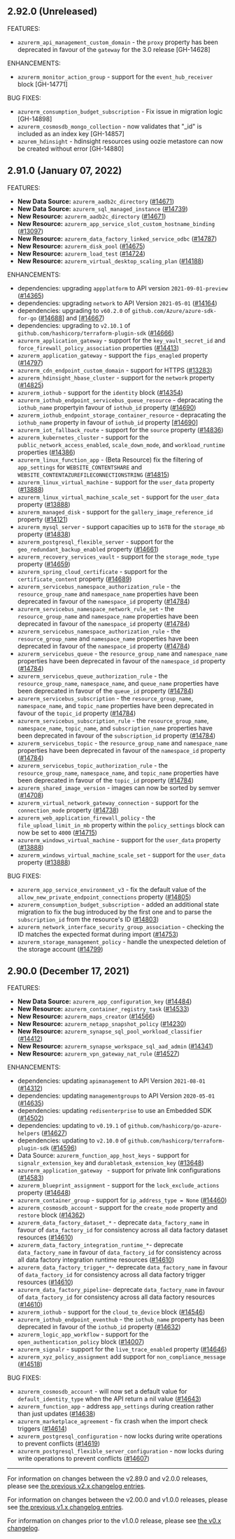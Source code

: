 ## 2.92.0 (Unreleased)

FEATURES:

* `azurerm_api_management_custom_domain` - the `proxy` property has been deprecated in favour of the `gateway` for the 3.0 release [GH-14628]

ENHANCEMENTS:

* `azurerm_monitor_action_group` - support for the `event_hub_receiver` block [GH-14771]

BUG FIXES:

* `azurerm_consumption_budget_subscription` - Fix issue in migration logic [GH-14898]
* `azurerm_cosmosdb_mongo_collection` - now validates that "_id" is included as an index key [GH-14857]
* `azurem_hdinsight` - hdinsight resources using oozie metastore can now be created without error [GH-14880]


## 2.91.0 (January 07, 2022)

FEATURES:

* **New Data Source:** `azurerm_aadb2c_directory` ([#14671](https://github.com/hashicorp/terraform-provider-azurerm/issues/14671))
* **New Data Source:** `azurerm_sql_managed_instance` ([#14739](https://github.com/hashicorp/terraform-provider-azurerm/issues/14739))
* **New Resource:** `azurerm_aadb2c_directory` ([#14671](https://github.com/hashicorp/terraform-provider-azurerm/issues/14671))
* **New Resource:** `azurerm_app_service_slot_custom_hostname_binding` ([#13097](https://github.com/hashicorp/terraform-provider-azurerm/issues/13097))
* **New Resource:** `azurerm_data_factory_linked_service_odbc` ([#14787](https://github.com/hashicorp/terraform-provider-azurerm/issues/14787))
* **New Resource:** `azurerm_disk_pool` ([#14675](https://github.com/hashicorp/terraform-provider-azurerm/issues/14675))
* **New Resource:** `azurerm_load_test` ([#14724](https://github.com/hashicorp/terraform-provider-azurerm/issues/14724))
* **New Resource:** `azurerm_virtual_desktop_scaling_plan` ([#14188](https://github.com/hashicorp/terraform-provider-azurerm/issues/14188))

ENHANCEMENTS:

* dependencies: upgrading `appplatform` to API version `2021-09-01-preview` ([#14365](https://github.com/hashicorp/terraform-provider-azurerm/issues/14365))
* dependencies: upgrading `network` to API Version `2021-05-01` ([#14164](https://github.com/hashicorp/terraform-provider-azurerm/issues/14164))
* dependencies: upgrading to `v60.2.0` of `github.com/Azure/azure-sdk-for-go` ([#14688](https://github.com/hashicorp/terraform-provider-azurerm/issues/14688)] and [[#14667](https://github.com/hashicorp/terraform-provider-azurerm/issues/14667))
* dependencies: upgrading to `v2.10.1` of `github.com/hashicorp/terraform-plugin-sdk` ([#14666](https://github.com/hashicorp/terraform-provider-azurerm/issues/14666))
* `azurerm_application_gateway` - support for the `key_vault_secret_id` and `force_firewall_policy_association` properties ([#14413](https://github.com/hashicorp/terraform-provider-azurerm/issues/14413))
* `azurerm_application_gateway` - support the `fips_enagled` property ([#14797](https://github.com/hashicorp/terraform-provider-azurerm/issues/14797))
* `azurerm_cdn_endpoint_custom_domain` - support for HTTPS ([#13283](https://github.com/hashicorp/terraform-provider-azurerm/issues/13283))
* `azurerm_hdinsight_hbase_cluster` - support for the `network` property ([#14825](https://github.com/hashicorp/terraform-provider-azurerm/issues/14825))
* `azurerm_iothub` - support for the `identity` block ([#14354](https://github.com/hashicorp/terraform-provider-azurerm/issues/14354))
* `azurerm_iothub_endpoint_servicebus_queue_resource` - depracating the `iothub_name` propertyin favour of `iothub_id` property ([#14690](https://github.com/hashicorp/terraform-provider-azurerm/issues/14690))
* `azurerm_iothub_endpoint_storage_container_resource` - depracating the `iothub_name` property in favour of `iothub_id` property [[#14690](https://github.com/hashicorp/terraform-provider-azurerm/issues/14690)] 
* `azurerm_iot_fallback_route` - support for the `source` property ([#14836](https://github.com/hashicorp/terraform-provider-azurerm/issues/14836))
* `azurerm_kubernetes_cluster` - support for the `public_network_access_enabled`, `scale_down_mode`, and `workload_runtime` properties ([#14386](https://github.com/hashicorp/terraform-provider-azurerm/issues/14386))
* `azurerm_linux_function_app` - (Beta Resource) fix the filtering of `app_settings` for `WEBSITE_CONTENTSHARE` and `WEBSITE_CONTENTAZUREFILECONNECTIONSTRING` ([#14815](https://github.com/hashicorp/terraform-provider-azurerm/issues/14815))
* `azurerm_linux_virtual_machine` - support for the `user_data` property ([#13888](https://github.com/hashicorp/terraform-provider-azurerm/issues/13888))
* `azurerm_linux_virtual_machine_scale_set` - support for the `user_data` property ([#13888](https://github.com/hashicorp/terraform-provider-azurerm/issues/13888))
* `azurerm_managed_disk` - support for the `gallery_image_reference_id` property ([#14121](https://github.com/hashicorp/terraform-provider-azurerm/issues/14121))
* `azurerm_mysql_server` - support capacities up to `16TB` for the `storage_mb` property ([#14838](https://github.com/hashicorp/terraform-provider-azurerm/issues/14838))
* `azurerm_postgresql_flexible_server` - support for the `geo_redundant_backup_enabled` property ([#14661](https://github.com/hashicorp/terraform-provider-azurerm/issues/14661))
* `azurerm_recovery_services_vault` - support for the `storage_mode_type` property ([#14659](https://github.com/hashicorp/terraform-provider-azurerm/issues/14659))
* `azurerm_spring_cloud_certificate` - support for the `certificate_content` property ([#14689](https://github.com/hashicorp/terraform-provider-azurerm/issues/14689))
* `azurerm_servicebus_namespace_authorization_rule` - the `resource_group_name` and `namespace_name` properties have been deprecated in favour of the `namespace_id` property ([#14784](https://github.com/hashicorp/terraform-provider-azurerm/issues/14784))
* `azurerm_servicebus_namespace_network_rule_set` - the `resource_group_name` and `namespace_name` properties have been deprecated in favour of the `namespace_id` property ([#14784](https://github.com/hashicorp/terraform-provider-azurerm/issues/14784))
* `azurerm_servicebus_namespace_authorization_rule` - the `resource_group_name` and `namespace_name` properties have been deprecated in favour of the `namespace_id` property ([#14784](https://github.com/hashicorp/terraform-provider-azurerm/issues/14784))
* `azurerm_servicebus_queue` - the `resource_group_name` and `namespace_name` properties have been deprecated in favour of the `namespace_id` property ([#14784](https://github.com/hashicorp/terraform-provider-azurerm/issues/14784))
* `azurerm_servicebus_queue_authorization_rule` - the `resource_group_name`, `namespace_name`, and `queue_name` properties have been deprecated in favour of the `queue_id` property ([#14784](https://github.com/hashicorp/terraform-provider-azurerm/issues/14784))
* `azurerm_servicebus_subscription` - the `resource_group_name`, `namespace_name`, and `topic_name` properties have been deprecated in favour of the `topic_id` property ([#14784](https://github.com/hashicorp/terraform-provider-azurerm/issues/14784))
* `azurerm_servicebus_subscription_rule` - the `resource_group_name`, `namespace_name`, `topic_name`, and `subscription_name` properties have been deprecated in favour of the `subscription_id` property ([#14784](https://github.com/hashicorp/terraform-provider-azurerm/issues/14784))
* `azurerm_servicebus_topic` - the `resource_group_name` and `namespace_name` properties have been deprecated in favour of the `namespace_id` property ([#14784](https://github.com/hashicorp/terraform-provider-azurerm/issues/14784))
* `azurerm_servicebus_topic_authorization_rule` - the `resource_group_name`, `namespace_name`, and `topic_name` properties have been deprecated in favour of the `topic_id` property ([#14784](https://github.com/hashicorp/terraform-provider-azurerm/issues/14784))
* `azurerm_shared_image_version` - images can now be sorted by semver ([#14708](https://github.com/hashicorp/terraform-provider-azurerm/issues/14708))
* `azurerm_virtual_network_gateway_connection` - support for the `connection_mode` property ([#14738](https://github.com/hashicorp/terraform-provider-azurerm/issues/14738))
* `azurerm_web_application_firewall_policy` - the `file_upload_limit_in_mb` property within the `policy_settings` block can now be set to `4000` ([#14715](https://github.com/hashicorp/terraform-provider-azurerm/issues/14715))
* `azurerm_windows_virtual_machine` - support for the `user_data` property ([#13888](https://github.com/hashicorp/terraform-provider-azurerm/issues/13888))
* `azurerm_windows_virtual_machine_scale_set` - support for the `user_data` property ([#13888](https://github.com/hashicorp/terraform-provider-azurerm/issues/13888))

BUG FIXES:

* `azurerm_app_service_environment_v3` - fix the default value of the `allow_new_private_endpoint_connections` property ([#14805](https://github.com/hashicorp/terraform-provider-azurerm/issues/14805))
* `azurerm_consumption_budget_subscription` - added an additional state migration to fix the bug introduced by the first one and to parse the `subscription_id` from the resource's ID ([#14803](https://github.com/hashicorp/terraform-provider-azurerm/issues/14803))
* `azurerm_network_interface_security_group_association` - checking the ID matches the expected format during import ([#14753](https://github.com/hashicorp/terraform-provider-azurerm/issues/14753))
* `azurerm_storage_management_policy` - handle the unexpected deletion of the storage account ([#14799](https://github.com/hashicorp/terraform-provider-azurerm/issues/14799))

## 2.90.0 (December 17, 2021)

FEATURES:

* **New Data Source:** `azurerm_app_configuration_key` ([#14484](https://github.com/hashicorp/terraform-provider-azurerm/issues/14484))
* **New Resource:** `azurerm_container_registry_task` ([#14533](https://github.com/hashicorp/terraform-provider-azurerm/issues/14533))
* **New Resource:** `azurerm_maps_creator` ([#14566](https://github.com/hashicorp/terraform-provider-azurerm/issues/14566))
* **New Resource:** `azurerm_netapp_snapshot_policy` ([#14230](https://github.com/hashicorp/terraform-provider-azurerm/issues/14230))
* **New Resource:** `azurerm_synapse_sql_pool_workload_classifier` ([#14412](https://github.com/hashicorp/terraform-provider-azurerm/issues/14412))
* **New Resource:** `azurerm_synapse_workspace_sql_aad_admin` ([#14341](https://github.com/hashicorp/terraform-provider-azurerm/issues/14341))
* **New Resource:** `azurerm_vpn_gateway_nat_rule` ([#14527](https://github.com/hashicorp/terraform-provider-azurerm/issues/14527))

ENHANCEMENTS:

* dependencies: updating `apimanagement` to API Version `2021-08-01` ([#14312](https://github.com/hashicorp/terraform-provider-azurerm/issues/14312))
* dependencies: updating `managementgroups` to API Version `2020-05-01` ([#14635](https://github.com/hashicorp/terraform-provider-azurerm/issues/14635))
* dependencies: updating `redisenterprise` to use an Embedded SDK ([#14502](https://github.com/hashicorp/terraform-provider-azurerm/issues/14502))
* dependencies: updating to `v0.19.1` of `github.com/hashicorp/go-azure-helpers` ([#14627](https://github.com/hashicorp/terraform-provider-azurerm/issues/14627))
* dependencies: updating to `v2.10.0` of `github.com/hashicorp/terraform-plugin-sdk` ([#14596](https://github.com/hashicorp/terraform-provider-azurerm/issues/14596))
* Data Source: `azurerm_function_app_host_keys` - support for `signalr_extension_key` and `durabletask_extension_key` ([#13648](https://github.com/hashicorp/terraform-provider-azurerm/issues/13648))
* `azurerm_application_gateway ` - support for private link configurations ([#14583](https://github.com/hashicorp/terraform-provider-azurerm/issues/14583))
* `azurerm_blueprint_assignment` - support for the `lock_exclude_actions` property ([#14648](https://github.com/hashicorp/terraform-provider-azurerm/issues/14648))
* `azurerm_container_group` - support for `ip_address_type = None` ([#14460](https://github.com/hashicorp/terraform-provider-azurerm/issues/14460))
* `azurerm_cosmosdb_account` - support for the `create_mode` property and `restore` block ([#14362](https://github.com/hashicorp/terraform-provider-azurerm/issues/14362))
* `azurerm_data_factory_dataset_*` - deprecate `data_factory_name` in favour of `data_factory_id` for consistency across all data factory dataset resources ([#14610](https://github.com/hashicorp/terraform-provider-azurerm/issues/14610))
* `azurerm_data_factory_integration_runtime_*`- deprecate `data_factory_name` in favour of `data_factory_id` for consistency across all data factory integration runtime resources ([#14610](https://github.com/hashicorp/terraform-provider-azurerm/issues/14610))
* `azurerm_data_factory_trigger_*`- deprecate `data_factory_name` in favour of `data_factory_id` for consistency across all data factory trigger resources ([#14610](https://github.com/hashicorp/terraform-provider-azurerm/issues/14610))
* `azurerm_data_factory_pipeline`- deprecate `data_factory_name` in favour of `data_factory_id` for consistency across all data factory resources ([#14610](https://github.com/hashicorp/terraform-provider-azurerm/issues/14610))
* `azurerm_iothub` - support for the `cloud_to_device` block ([#14546](https://github.com/hashicorp/terraform-provider-azurerm/issues/14546))
* `azurerm_iothub_endpoint_eventhub` - the `iothub_name` property has been deprecated in favour of the `iothub_id` property ([#14632](https://github.com/hashicorp/terraform-provider-azurerm/issues/14632))
* `azurerm_logic_app_workflow` - support for the `open_authentication_policy` block ([#14007](https://github.com/hashicorp/terraform-provider-azurerm/issues/14007))
* `azurerm_signalr` - support for the `live_trace_enabled` property ([#14646](https://github.com/hashicorp/terraform-provider-azurerm/issues/14646))
* `azurerm_xyz_policy_assignment` add support for `non_compliance_message` ([#14518](https://github.com/hashicorp/terraform-provider-azurerm/issues/14518))

BUG FIXES:

* `azurerm_cosmosdb_account` - will now set a default value for `default_identity_type` when the API return a nil value ([#14643](https://github.com/hashicorp/terraform-provider-azurerm/issues/14643))
* `azurerm_function_app` - address `app_settings` during creation rather than just updates ([#14638](https://github.com/hashicorp/terraform-provider-azurerm/issues/14638))
* `azurerm_marketplace_agreement` - fix crash when the import check triggers ([#14614](https://github.com/hashicorp/terraform-provider-azurerm/issues/14614))
* `azurerm_postgresql_configuration` - now locks during write operations to prevent conflicts ([#14619](https://github.com/hashicorp/terraform-provider-azurerm/issues/14619))
* `azurerm_postgresql_flexible_server_configuration` - now locks during write operations to prevent conflicts ([#14607](https://github.com/hashicorp/terraform-provider-azurerm/issues/14607))

---

For information on changes between the v2.89.0 and v2.0.0 releases, please see [the previous v2.x changelog entries](https://github.com/hashicorp/terraform-provider-azurerm/blob/main/CHANGELOG-v2.md).

For information on changes between the v2.00.0 and v1.0.0 releases, please see [the previous v1.x changelog entries](https://github.com/hashicorp/terraform-provider-azurerm/blob/main/CHANGELOG-v1.md).

For information on changes prior to the v1.0.0 release, please see [the v0.x changelog](https://github.com/hashicorp/terraform-provider-azurerm/blob/main/CHANGELOG-v0.md).
